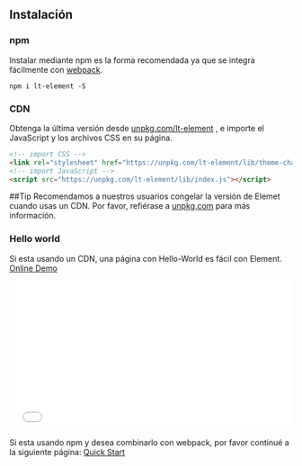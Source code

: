 ## Instalación

### npm

Instalar mediante npm es la forma recomendada ya que se integra fácilmente con [webpack](https://webpack.js.org/).

```shell
npm i lt-element -S
```

### CDN

Obtenga la última versión desde [unpkg.com/lt-element](https://unpkg.com/lt-element/) , e importe el JavaScript y los archivos CSS en su página.

```html
<!-- import CSS -->
<link rel="stylesheet" href="https://unpkg.com/lt-element/lib/theme-chalk/index.css">
<!-- import JavaScript -->
<script src="https://unpkg.com/lt-element/lib/index.js"></script>
```

##Tip
Recomendamos a nuestros usuarios congelar la versión de Elemet cuando usas un CDN. Por favor, refiérase a [unpkg.com](https://unpkg.com) para más información.

### Hello world

Si esta usando un CDN, una página con Hello-World es fácil con Element. [Online Demo](https://codepen.io/ziyoung/pen/rRKYpd)

<iframe height="265" style="width: 100%;" scrolling="no" title="Element demo" src="//codepen.io/ziyoung/embed/rRKYpd/?height=265&theme-id=light&default-tab=html,result" frameborder="no" allowtransparency="true" allowfullscreen="true">
  See the Pen <a href='https://codepen.io/ziyoung/pen/rRKYpd/'>Element demo</a> by hetech
  (<a href='https://codepen.io/ziyoung'>@ziyoung</a>) on <a href='https://codepen.io'>CodePen</a>.
</iframe>

Si esta usando npm y desea combinarlo con webpack, por favor continué a la siguiente página: [Quick Start](/#/es/component/quickstart)
